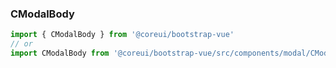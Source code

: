 ### CModalBody

```jsx
import { CModalBody } from '@coreui/bootstrap-vue'
// or
import CModalBody from '@coreui/bootstrap-vue/src/components/modal/CModalBody'
```
